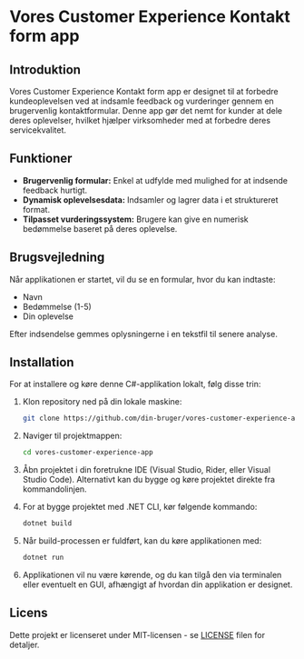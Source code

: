 # Vores Customer Experience Kontakt form app
## Introduktion
Vores Customer Experience Kontakt form app er designet til at forbedre kundeoplevelsen ved at indsamle feedback og vurderinger gennem en brugervenlig kontaktformular. Denne app gør det nemt for kunder at dele deres oplevelser, hvilket hjælper virksomheder med at forbedre deres servicekvalitet.

## Funktioner
- **Brugervenlig formular:** Enkel at udfylde med mulighed for at indsende feedback hurtigt.
- **Dynamisk oplevelsesdata:** Indsamler og lagrer data i et struktureret format.
- **Tilpasset vurderingssystem:** Brugere kan give en numerisk bedømmelse baseret på deres oplevelse.


## Brugsvejledning
Når applikationen er startet, vil du se en formular, hvor du kan indtaste:
- Navn
- Bedømmelse (1-5)
- Din oplevelse

Efter indsendelse gemmes oplysningerne i en tekstfil til senere analyse.

## Installation

For at installere og køre denne C#-applikation lokalt, følg disse trin:

1. Klon repository ned på din lokale maskine:
    ```bash
    git clone https://github.com/din-bruger/vores-customer-experience-app.git
    ```

2. Naviger til projektmappen:
    ```bash
    cd vores-customer-experience-app
    ```

3. Åbn projektet i din foretrukne IDE (Visual Studio, Rider, eller Visual Studio Code). Alternativt kan du bygge og køre projektet direkte fra kommandolinjen.

4. For at bygge projektet med .NET CLI, kør følgende kommando:
    ```bash
    dotnet build
    ```

5. Når build-processen er fuldført, kan du køre applikationen med:
    ```bash
    dotnet run
    ```

6. Applikationen vil nu være kørende, og du kan tilgå den via terminalen eller eventuelt en GUI, afhængigt af hvordan din applikation er designet.

## Licens
Dette projekt er licenseret under MIT-licensen - se [LICENSE](LICENSE.txt) filen for detaljer.
